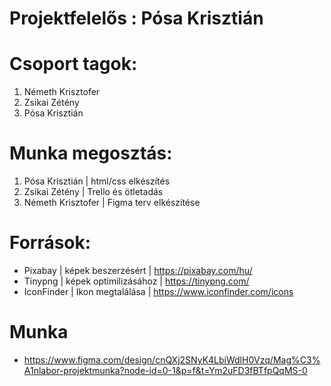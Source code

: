 # Projektfelelős : Pósa Krisztián
# Csoport tagok:
1. Németh Krisztofer
1. Zsikai Zétény
1. Pósa Krisztián
# Munka megosztás:
1. Pósa Krisztián | html/css elkészítés
2. Zsikai Zétény | Trello és ötletadás
3. Németh Krisztofer | Figma terv elkészítése
# Források:
- Pixabay | képek beszerzésért |  https://pixabay.com/hu/
- Tinypng | képek optimilizásához | https://tinypng.com/ 
- IconFinder | Ikon megtalálása | https://www.iconfinder.com/icons
# Munka 
- https://www.figma.com/design/cnQXj2SNyK4LbiWdlH0Vzq/Mag%C3%A1nlabor-projektmunka?node-id=0-1&p=f&t=Ym2uFD3fBTfpQqMS-0
